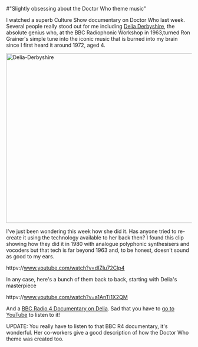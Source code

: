 #"Slightly obsessing about the Doctor Who theme music"

I watched a superb Culture Show documentary on Doctor Who last week. Several people really stood out for me including <a href="http://www.delia-derbyshire.org/">Delia Derbyshire</a>, the absolute genius who, at the BBC Radiophonic Workshop in 1963,turned Ron Grainer's simple tune into the iconic music that is burned into my brain since I first heard it around 1972, aged 4.

<a href="http://conoroneill.net/wp-content/uploads/2013/12/Delia-Derbyshire.png"><img class="aligncenter size-full wp-image-1220" alt="Delia-Derbyshire" src="http://conoroneill.net/wp-content/uploads/2013/12/Delia-Derbyshire.png" width="824" height="459" /></a><a href="http://www.okayfuture.com/wp-content/uploads/2013/09/Delia-Derbyshire.png">
</a>

I've just been wondering this week how she did it. Has anyone tried to re-create it using the technology available to her back then? I found this clip showing how they did it in 1980 with analogue polyphonic synthesisers and vocoders but that tech is far beyond 1963 and, to be honest, doesn't sound as good to my ears.

httpv://www.youtube.com/watch?v=dIZIu72Clp4

In any case, here's a bunch of them back to back, starting with Delia's masterpiece

httpv://www.youtube.com/watch?v=a1AnTi1X2QM

And a <a href="http://www.bbc.co.uk/programmes/b00rl2ky">BBC Radio 4 Documentary on Delia</a>. Sad that you have to <a href="http://www.youtube.com/watch?v=MA6Fb0nuAYw">go to YouTube</a> to listen to it!

UPDATE: You really have to listen to that BBC R4 documentary, it's wonderful. Her co-workers give a good description of how the Doctor Who theme was created too.